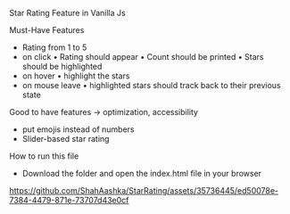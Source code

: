 Star Rating Feature in Vanilla Js

Must-Have Features
* Rating from 1 to 5 
* on click
    • Rating should appear
    • Count should be printed
    • Stars should be highlighted
* on hover 
    • highlight the stars
* on mouse leave
    • highlighted stars should track back to their previous state 

Good to have features -> optimization, accessibility
* put emojis instead of numbers
* Slider-based star rating

How to run this file
* Download the folder and open the index.html file in your browser


https://github.com/ShahAashka/StarRating/assets/35736445/ed50078e-7384-4479-871e-73707d43e0cf


